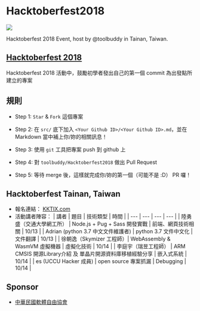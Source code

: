 # Hacktoberfest2018
![](https://i.imgur.com/LG2ty0s.png)

Hacktoberfest 2018 Event, host by @toolbuddy in Tainan, Taiwan.

## [Hacktoberfest 2018](https://hacktoberfest.digitalocean.com/)

Hacktoberfest 2018 活動中，鼓勵初學者發出自己的第一個 commit 為出發點所建立的專案

## 規則

* Step 1: `Star` & `Fork` 這個專案

* Step 2: 在 `src/` 底下加入 `<Your Github ID>/<Your Github ID>.md`，並在 Markdown 當中補上你/妳的相關訊息！

* Step 3: 使用 `git` 工具把專案 push 到 github 上

* Step 4: 對 `toolbuddy/Hacktoberfest2018` 做出 Pull Request 

* Step 5: 等待 merge 後，這樣就完成你/妳的第一個（可能不是 :D） PR 囉！

## Hacktoberfest Tainan, Taiwan

* 報名連結： [KKTIX.com](https://nckucsiefreesoftware.kktix.cc/events/a0e0f38d)
* 活動講者陣容：
| 講者 | 題目 | 技術類型 | 時間 |
| --- | --- | --- | --- |
| 陸勇盛（交通大學網工所） | Node.js + Pug + Sass 開發實戰 | 前端、網頁技術相關 | 10/13 |
| Adrian (python 3.7 中文文件維護者) | python 3.7 文件中文化 | 文件翻譯 | 10/13 |
| 徐朝逸（Skymizer 工程師）| WebAssembly & WasmVM 虛擬機器 | 虛擬化技術 | 10/14 |
| 李庭宇（瑞昱工程師） | ARM CMSIS 開源Library介紹 及 單晶片開源資料庫移植經驗分享 | 嵌入式系統 | 10/14 | 
| es (UCCU Hacker 成員) | open source 專案抓漏 | Debugging | 10/14 |

## Sponsor

* [中華民國軟體自由協會](https://www.facebook.com/slat.org/)